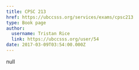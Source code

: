 ```yaml
---
title: CPSC 213 
href: https://ubccsss.org/services/exams/cpsc213
type: Book page
author:
  username: Tristan Rice
  link: https://ubccsss.org/user/54
date: 2017-03-09T03:54:00.000Z
---
```


null